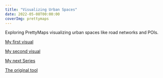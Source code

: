 ```yaml
---
title: "Visualizing Urban Spaces"
date: 2022-05-08T00:00:00
coverImg: prettymaps
---
```


Exploring PrettyMaps visualizing urban spaces like road networks and POIs.

<!--more-->


[My first visual](https://www.linkedin.com/feed/update/urn:li:activity:6912703283174219778/)

[My second visual](https://www.linkedin.com/posts/milan-janosov_python-openstreetmap-prettymaps-activity-7028663840846344192-HqHw?utm_source=share&utm_medium=member_ios)

[My next Series](https://www.linkedin.com/posts/milan-janosov_python-openstreetmap-prettymaps-activity-6917415520480702464-azq7/)

[The original tool](https://github.com/marceloprates/prettymaps)
